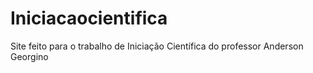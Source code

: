 # Iniciacaocientifica
Site feito para o trabalho de Iniciação Científica do professor Anderson Georgino
